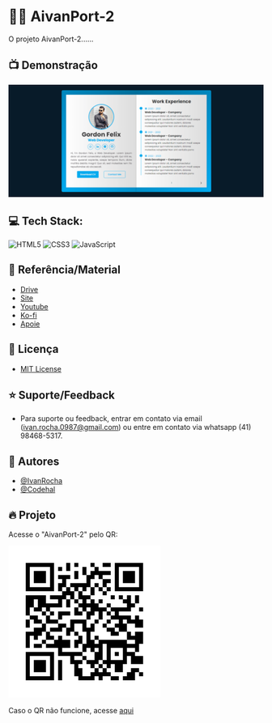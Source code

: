 # 🤟🏽 AivanPort-2

O projeto AivanPort-2......

## 📺 Demonstração

![App Screenshot](./assets/AivanPort-2.gif)

## 💻 Tech Stack:

![HTML5](https://img.shields.io/badge/html5-%23E34F26.svg?style=flat&logo=html5&logoColor=white)
![CSS3](https://img.shields.io/badge/css3-%231572B6.svg?style=flat&logo=css3&logoColor=white)
![JavaScript](https://img.shields.io/badge/javascript-%23323330.svg?style=flat&logo=javascript&logoColor=%23F7DF1E)

## 🚀 Referência/Material

- [Drive](https://drive.google.com/file/d/13scgacvFxoxpsrWEA4M7fFyJiz4QgTqz/view)
- [Site](https://www.buymeacoffee.com/codehalyoutube)
- [Youtube](https://youtu.be/kcw9hxYb53Q?list=PL85ITvJ7FLohAe8-BUtOOJ7xyz089SH4m)
- [Ko-fi](https://ko-fi.com/codehal)
- [Apoie](https://www.buymeacoffee.com/codehalYoutube/extras)

## 🔗 Licença

- [MIT License](https://choosealicense.com/licenses/mit/)

## ⭐ Suporte/Feedback

- Para suporte ou feedback, entrar em contato via email (ivan.rocha.0987@gmail.com) ou entre em contato via whatsapp (41) 98468-5317.

## 🚩 Autores

- [@IvanRocha](https://www.github.com/ivanrocha10)
- [@Codehal](https://www.buymeacoffee.com/codehalyoutube)

## 🔥 Projeto

<p>
  Acesse o "AivanPort-2" pelo QR:
</p>
  <img src="./assets/qrcode.png/" alt="qrcode" class="capa">

Caso o QR não funcione, acesse <a href="https://ivanrocha10.github.io/AivanPort-2/">aqui</a>